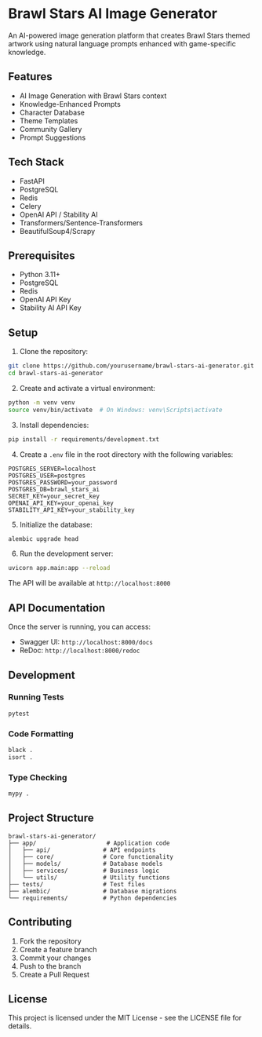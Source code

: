 # Brawl Stars AI Image Generator

An AI-powered image generation platform that creates Brawl Stars themed artwork using natural language prompts enhanced with game-specific knowledge.

## Features

- AI Image Generation with Brawl Stars context
- Knowledge-Enhanced Prompts
- Character Database
- Theme Templates
- Community Gallery
- Prompt Suggestions

## Tech Stack

- FastAPI
- PostgreSQL
- Redis
- Celery
- OpenAI API / Stability AI
- Transformers/Sentence-Transformers
- BeautifulSoup4/Scrapy

## Prerequisites

- Python 3.11+
- PostgreSQL
- Redis
- OpenAI API Key
- Stability AI API Key

## Setup

1. Clone the repository:
```bash
git clone https://github.com/yourusername/brawl-stars-ai-generator.git
cd brawl-stars-ai-generator
```

2. Create and activate a virtual environment:
```bash
python -m venv venv
source venv/bin/activate  # On Windows: venv\Scripts\activate
```

3. Install dependencies:
```bash
pip install -r requirements/development.txt
```

4. Create a `.env` file in the root directory with the following variables:
```env
POSTGRES_SERVER=localhost
POSTGRES_USER=postgres
POSTGRES_PASSWORD=your_password
POSTGRES_DB=brawl_stars_ai
SECRET_KEY=your_secret_key
OPENAI_API_KEY=your_openai_key
STABILITY_API_KEY=your_stability_key
```

5. Initialize the database:
```bash
alembic upgrade head
```

6. Run the development server:
```bash
uvicorn app.main:app --reload
```

The API will be available at `http://localhost:8000`

## API Documentation

Once the server is running, you can access:
- Swagger UI: `http://localhost:8000/docs`
- ReDoc: `http://localhost:8000/redoc`

## Development

### Running Tests
```bash
pytest
```

### Code Formatting
```bash
black .
isort .
```

### Type Checking
```bash
mypy .
```

## Project Structure

```
brawl-stars-ai-generator/
├── app/                    # Application code
│   ├── api/               # API endpoints
│   ├── core/              # Core functionality
│   ├── models/            # Database models
│   ├── services/          # Business logic
│   └── utils/             # Utility functions
├── tests/                 # Test files
├── alembic/               # Database migrations
└── requirements/          # Python dependencies
```

## Contributing

1. Fork the repository
2. Create a feature branch
3. Commit your changes
4. Push to the branch
5. Create a Pull Request

## License

This project is licensed under the MIT License - see the LICENSE file for details. 